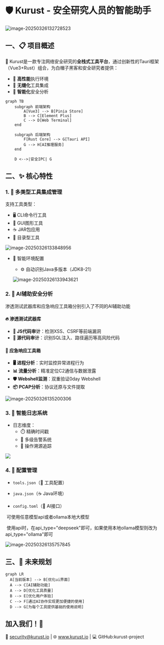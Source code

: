 # 🛡️ Kurust - 安全研究人员的智能助手

![image-20250326132728523](D:\Users\g3m\Desktop\assets\image-20250326132728523.png)

## 一、📋 项目概述

🔧 Kurust是一款专注网络安全研究的**全栈式工具平台**，通过创新性的Tauri框架（Vue3+Rust）组合，为白帽子黑客和安全研究者提供：

- 🚀 **高性能**执行环境
- 🔄 **无缝化**工具集成
- 🧠 **智能化**安全分析

```mermaid
graph TB
    subgraph 前端架构
        A[Vue3] --> B[Pinia Store]
        B --> C[Element Plus]
        C --> D[Web Terminal]
    end
    
    subgraph 后端架构
        F[Rust Core] --> G[Tauri API]
        G --> H[AI推理服务]
    end
    
    D <-->|安全IPC| G

```



## 二、✨ 核心特性

### 1. 🧰 多类型工具集成管理

支持工具类型：

- 🖥️ CLI命令行工具
- 🎨 GUI图形工具
- ☕ JAR包应用
- 📁 目录型工具

![image-20250326133848956](D:\Users\g3m\Desktop\assets\image-20250326133848956.png)
- 🔧 智能环境配置
  - ⚙️ 自动识别Java多版本（JDK8-21）

  ![image-20250326133943621](D:\Users\g3m\Desktop\assets\image-20250326133943621.png)

### 2. 🤖 AI辅助安全分析

渗透测试武器库和应急响应工具箱分别引入了不同的AI辅助功能

#### 🔥 渗透测试武器库

- **🤖 JS代码审计**：检测XSS、CSRF等前端漏洞
- **📜 源代码审计**：识别SQL注入、路径遍历等高风险代码

#### 🚨 应急响应工具箱
- **🖥️ 进程分析**：实时监控异常进程行为
- **📊 流量分析**：精准定位C2通信与数据泄露
- **🛡️ Webshell监测**：双重验证0day Webshell
- **📦 PCAP分析**：协议还原与文件提取

![image-20250326135200306](D:\Users\g3m\Desktop\assets\image-20250326135200306.png)

### 3. 📜 智能日志系统
- 日志维度：
  - ⏱️ 精确时间戳
  - 🚨 多级告警系统
  - 📍 操作溯源追踪

![](D:\Users\g3m\Desktop\assets\image-20250326133712331.png)

### 4.  📂 配置管理

- `tools.json`（🔧 工具配置）

- `java.json`（☕️ Java环境）
- `config.toml`（🤖 AI接口）

​	可使用任意模型api或者ollama本地大模型

​	使用api时，在api_type="deepseek"即可，如果使用本地ollama模型则改为 api_type="ollama"即可

![image-20250326135757845](D:\Users\g3m\Desktop\assets\image-20250326135757845.png)

## 三、🚀 未来规划
```mermaid
graph LR
  A[当前版本] --> B[优化ui界面]
  A --> C[AI辅助功能]
  A --> D[优化工具质量]
  B --> E[优化用户体验]
  C --> F[通过AI协作实现更加便捷的使用]
  D --> G[为每个工具提供基础的使用说明]
```

## 加入我们！👋
📧 security@kurust.io | 🌐 www.kurust.io | 💻 GitHub:kurust-project



